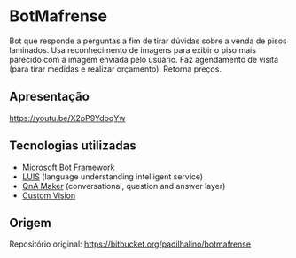 # BotMafrense

Bot que responde a perguntas a fim de tirar dúvidas sobre a venda de pisos laminados.
Usa reconhecimento de imagens para exibir o piso mais parecido com a imagem enviada pelo usuário.
Faz agendamento de visita (para tirar medidas e realizar orçamento).
Retorna preços.

## Apresentação

https://youtu.be/X2pP9YdbqYw

## Tecnologias utilizadas

* [Microsoft Bot Framework](https://dev.botframework.com/)
* [LUIS](https://azure.microsoft.com/pt-br/services/cognitive-services/language-understanding-intelligent-service/) (language understanding intelligent service)
* [QnA Maker](https://www.qnamaker.ai/) (conversational, question and answer layer)
* [Custom Vision](https://www.customvision.ai/)

## Origem

Repositório original: https://bitbucket.org/padilhalino/botmafrense
